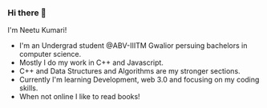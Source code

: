 ### Hi there 👋
I'm Neetu Kumari!

- I'm an Undergrad student @ABV-IIITM Gwalior persuing bachelors in computer science.
- Mostly I do my work in C++ and Javascript.
- C++ and Data Structures and Algorithms are my stronger sections.
- Currently I'm learning Development, web 3.0 and focusing on my coding skills.
- When not online I like to read books!

